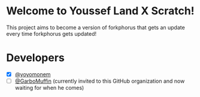 [@yoyomonem]: https://github.com/yoyomonem
[@GarboMuffin]: https://github.com/GarboMuffin

# Welcome to Youssef Land X Scratch!
This project aims to become a version of forkphorus that gets an update every time forkphorus gets updated!
# Developers
 - [x] [@yoyomonem]
 - [ ] [@GarboMuffin] (currently invited to this GitHub organization and now waiting for when he comes)

